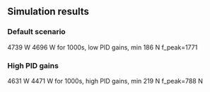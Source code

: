 ## Simulation results

### Default scenario
  4739 W 4696 W for 1000s, low PID gains,  min 186 N
  f_peak=1771

### High PID gains
  4631 W 4471 W for 1000s, high PID gains, min 219 N
  f_peak=788 N